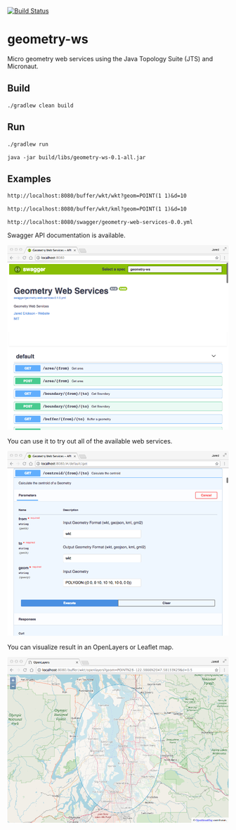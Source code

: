 [![Build Status](https://travis-ci.org/jericks/geometry-ws.svg?branch=master)](https://travis-ci.org/jericks/geometry-ws)

geometry-ws
===========

Micro geometry web services using the Java Topology Suite (JTS) and Micronaut.

Build
-----

```
./gradlew clean build
```

Run
---

```
./gradlew run
```

```
java -jar build/libs/geometry-ws-0.1-all.jar
```

Examples
--------

```
http://localhost:8080/buffer/wkt/wkt?geom=POINT(1 1)&d=10
```

```
http://localhost:8080/buffer/wkt/kml?geom=POINT(1 1)&d=10
```

```
http://localhost:8080/swagger/geometry-web-services-0.0.yml
```

Swagger API documentation is available.

![Swagger API](docs/images/swagger.png)

You can use it to try out all of the available web services.

![Centroid Web Service](docs/images/centroid.png)

You can visualize result in an OpenLayers or Leaflet map.

![Buffer Web Service](docs/images/buffer.png)
